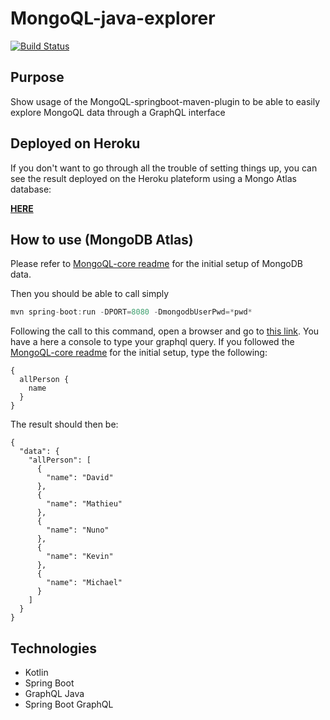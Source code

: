 # MongoQL-java-explorer
[![Build Status](https://travis-ci.com/Hellorin/MongoQL-kotlin-explorer.svg?token=PJDEGMQ6qhHd76soTotT&branch=master)](https://travis-ci.com/Hellorin/MongoQL-kotlin-explorer)

## Purpose
Show usage of the MongoQL-springboot-maven-plugin to be able to easily explore MongoQL data through a GraphQL interface

## Deployed on Heroku
If you don't want to go through all the trouble of setting things up, you can see the result deployed on the Heroku plateform using a Mongo Atlas database:

**[HERE](https://mongoql-java-explorer.herokuapp.com/graphiql)**

## How to use (MongoDB Atlas)
Please refer to [MongoQL-core readme](https://github.com/Hellorin/MongoQL-core) for the initial setup of MongoDB data.

Then you should be able to call simply
```java
mvn spring-boot:run -DPORT=8080 -DmongodbUserPwd=*pwd*
```
Following the call to this command, open a browser and go to [this link](http://localhost:8080/graphiql). You have a here a console to type your graphql query. If you followed the [MongoQL-core readme](https://github.com/Hellorin/MongoQL-core) for the initial setup, type the following:
```
{
  allPerson {
    name
  }
}
```
The result should then be:
```
{
  "data": {
    "allPerson": [
      {
        "name": "David"
      },
      {
        "name": "Mathieu"
      },
      {
        "name": "Nuno"
      },
      {
        "name": "Kevin"
      },
      {
        "name": "Michael"
      }
    ]
  }
}
```

## Technologies
- Kotlin
- Spring Boot
- GraphQL Java
- Spring Boot GraphQL
